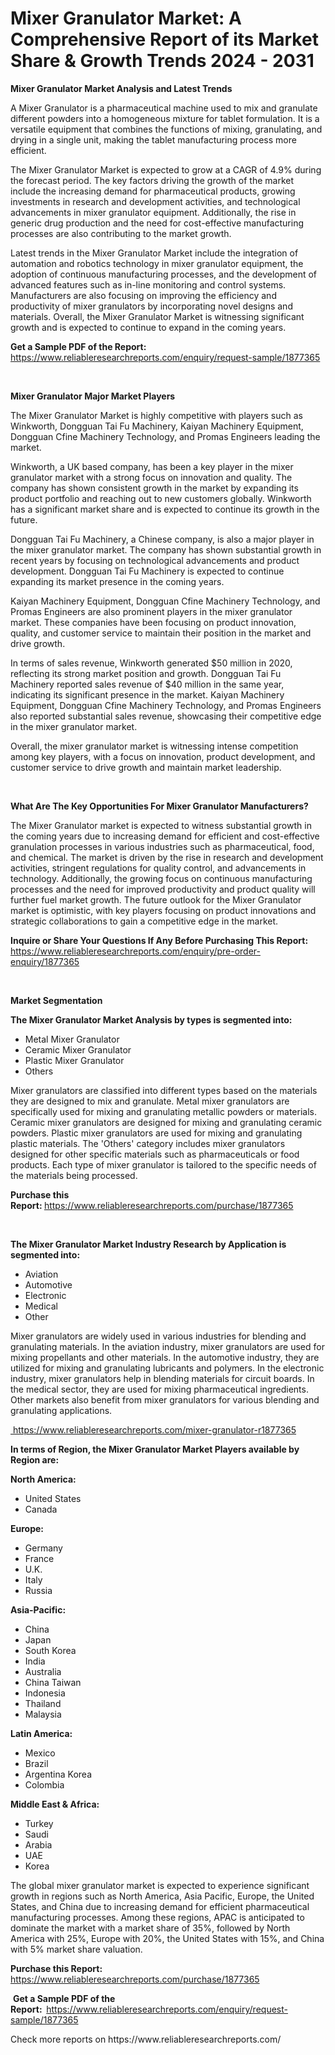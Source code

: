 <p><h1>Mixer Granulator Market: A Comprehensive Report of its Market Share & Growth Trends 2024 - 2031</h1></p><p><strong>Mixer Granulator Market Analysis and Latest Trends</strong></p>
<p><p>A Mixer Granulator is a pharmaceutical machine used to mix and granulate different powders into a homogeneous mixture for tablet formulation. It is a versatile equipment that combines the functions of mixing, granulating, and drying in a single unit, making the tablet manufacturing process more efficient.</p><p>The Mixer Granulator Market is expected to grow at a CAGR of 4.9% during the forecast period. The key factors driving the growth of the market include the increasing demand for pharmaceutical products, growing investments in research and development activities, and technological advancements in mixer granulator equipment. Additionally, the rise in generic drug production and the need for cost-effective manufacturing processes are also contributing to the market growth.</p><p>Latest trends in the Mixer Granulator Market include the integration of automation and robotics technology in mixer granulator equipment, the adoption of continuous manufacturing processes, and the development of advanced features such as in-line monitoring and control systems. Manufacturers are also focusing on improving the efficiency and productivity of mixer granulators by incorporating novel designs and materials. Overall, the Mixer Granulator Market is witnessing significant growth and is expected to continue to expand in the coming years.</p></p>
<p><strong>Get a Sample PDF of the Report:&nbsp;</strong> <a href="https://www.reliableresearchreports.com/enquiry/request-sample/1877365">https://www.reliableresearchreports.com/enquiry/request-sample/1877365</a></p>
<p>&nbsp;</p>
<p><strong>Mixer Granulator Major Market Players</strong></p>
<p><p>The Mixer Granulator Market is highly competitive with players such as Winkworth, Dongguan Tai Fu Machinery, Kaiyan Machinery Equipment, Dongguan Cfine Machinery Technology, and Promas Engineers leading the market. </p><p>Winkworth, a UK based company, has been a key player in the mixer granulator market with a strong focus on innovation and quality. The company has shown consistent growth in the market by expanding its product portfolio and reaching out to new customers globally. Winkworth has a significant market share and is expected to continue its growth in the future.</p><p>Dongguan Tai Fu Machinery, a Chinese company, is also a major player in the mixer granulator market. The company has shown substantial growth in recent years by focusing on technological advancements and product development. Dongguan Tai Fu Machinery is expected to continue expanding its market presence in the coming years.</p><p>Kaiyan Machinery Equipment, Dongguan Cfine Machinery Technology, and Promas Engineers are also prominent players in the mixer granulator market. These companies have been focusing on product innovation, quality, and customer service to maintain their position in the market and drive growth.</p><p>In terms of sales revenue, Winkworth generated $50 million in 2020, reflecting its strong market position and growth. Dongguan Tai Fu Machinery reported sales revenue of $40 million in the same year, indicating its significant presence in the market. Kaiyan Machinery Equipment, Dongguan Cfine Machinery Technology, and Promas Engineers also reported substantial sales revenue, showcasing their competitive edge in the mixer granulator market. </p><p>Overall, the mixer granulator market is witnessing intense competition among key players, with a focus on innovation, product development, and customer service to drive growth and maintain market leadership.</p></p>
<p>&nbsp;</p>
<p><strong>What Are The Key Opportunities For Mixer Granulator Manufacturers?</strong></p>
<p><p>The Mixer Granulator market is expected to witness substantial growth in the coming years due to increasing demand for efficient and cost-effective granulation processes in various industries such as pharmaceutical, food, and chemical. The market is driven by the rise in research and development activities, stringent regulations for quality control, and advancements in technology. Additionally, the growing focus on continuous manufacturing processes and the need for improved productivity and product quality will further fuel market growth. The future outlook for the Mixer Granulator market is optimistic, with key players focusing on product innovations and strategic collaborations to gain a competitive edge in the market.</p></p>
<p><strong>Inquire or Share Your Questions If Any Before Purchasing This Report:</strong> <a href="https://www.reliableresearchreports.com/enquiry/pre-order-enquiry/1877365">https://www.reliableresearchreports.com/enquiry/pre-order-enquiry/1877365</a></p>
<p>&nbsp;</p>
<p><strong>Market Segmentation</strong></p>
<p><strong>The Mixer Granulator Market Analysis by types is segmented into:</strong></p>
<p><ul><li>Metal Mixer Granulator</li><li>Ceramic Mixer Granulator</li><li>Plastic Mixer Granulator</li><li>Others</li></ul></p>
<p><p>Mixer granulators are classified into different types based on the materials they are designed to mix and granulate. Metal mixer granulators are specifically used for mixing and granulating metallic powders or materials. Ceramic mixer granulators are designed for mixing and granulating ceramic powders. Plastic mixer granulators are used for mixing and granulating plastic materials. The 'Others' category includes mixer granulators designed for other specific materials such as pharmaceuticals or food products. Each type of mixer granulator is tailored to the specific needs of the materials being processed.</p></p>
<p><strong>Purchase this Report:&nbsp;</strong><a href="https://www.reliableresearchreports.com/purchase/1877365">https://www.reliableresearchreports.com/purchase/1877365</a></p>
<p>&nbsp;</p>
<p><strong>The Mixer Granulator Market Industry Research by Application is segmented into:</strong></p>
<p><ul><li>Aviation</li><li>Automotive</li><li>Electronic</li><li>Medical</li><li>Other</li></ul></p>
<p><p>Mixer granulators are widely used in various industries for blending and granulating materials. In the aviation industry, mixer granulators are used for mixing propellants and other materials. In the automotive industry, they are utilized for mixing and granulating lubricants and polymers. In the electronic industry, mixer granulators help in blending materials for circuit boards. In the medical sector, they are used for mixing pharmaceutical ingredients. Other markets also benefit from mixer granulators for various blending and granulating applications.</p></p>
<p><a href="https://www.reliableresearchreports.com/mixer-granulator-r1877365">&nbsp;https://www.reliableresearchreports.com/mixer-granulator-r1877365</a></p>
<p><strong>In terms of Region, the Mixer Granulator Market Players available by Region are:</strong></p>
<p>
    <p> <strong> North America: </strong>
        <ul>
            <li>United States</li>
            <li>Canada</li>
        </ul>
        </p> 
    <p> <strong> Europe: </strong>
        <ul>
            <li>Germany</li>
            <li>France</li>
            <li>U.K.</li>
            <li>Italy</li>
            <li>Russia</li>
        </ul>
        </p> 
    <p> <strong> Asia-Pacific: </strong>
        <ul>
            <li>China</li>
            <li>Japan</li>
            <li>South Korea</li>
            <li>India</li>
            <li>Australia</li>
            <li>China Taiwan</li>
            <li>Indonesia</li>
            <li>Thailand</li>
            <li>Malaysia</li>
        </ul>
        </p> 
    <p> <strong> Latin America: </strong>
        <ul>
            <li>Mexico</li>
            <li>Brazil</li>
            <li>Argentina Korea</li>
            <li>Colombia</li>
        </ul>
        </p> 
    <p> <strong> Middle East & Africa: </strong>
        <ul>
            <li>Turkey</li>
            <li>Saudi</li>
            <li>Arabia</li>
            <li>UAE</li>
            <li>Korea</li>
        </ul>
    </p>
    </p>
<p><p>The global mixer granulator market is expected to experience significant growth in regions such as North America, Asia Pacific, Europe, the United States, and China due to increasing demand for efficient pharmaceutical manufacturing processes. Among these regions, APAC is anticipated to dominate the market with a market share of 35%, followed by North America with 25%, Europe with 20%, the United States with 15%, and China with 5% market share valuation.</p></p>
<p><strong>Purchase this Report: </strong><a href="https://www.reliableresearchreports.com/purchase/1877365">https://www.reliableresearchreports.com/purchase/1877365</a></p>
<p>&nbsp;<strong>Get a Sample PDF of the Report:&nbsp;&nbsp;</strong><a href="https://www.reliableresearchreports.com/enquiry/request-sample/1877365">https://www.reliableresearchreports.com/enquiry/request-sample/1877365</a></p>
<p><strong></strong></p>
<p>Check more reports on https://www.reliableresearchreports.com/</p>